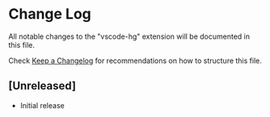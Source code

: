 # Change Log
All notable changes to the "vscode-hg" extension will be documented in this file.

Check [Keep a Changelog](http://keepachangelog.com/) for recommendations on how to structure this file.

## [Unreleased]
- Initial release